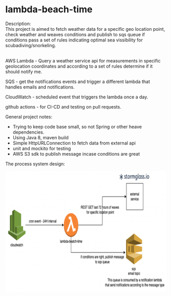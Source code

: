 # lambda-beach-time

<div>Description:</div> 
<div>This project is aimed to fetch weather data for a specific geo location point, check weather and weaves conditions and publish to sqs queue if conditions pass a set of rules indicating optimal sea vissibility for scubadiving/snorkeling.</div>
<br>
<div><p>AWS Lambda - Query a weather service api for measurements in specific geolocation coordinates and according to a set of rules determine if it should notify me.</div></p>
<div><p>SQS - get the notifications events and trigger a different lambda that handles emails and notifications.</div></p>
<div><p>CloudWatch - scheduled event that triggers the lambda once a day.</div></p>
<div><p>github actions - for CI-CD and testing on pull requests.</div></p>

<div>General project notes:</div>
<ul>
  <li>Trying to keep code base small, so not Spring or other heave dependencies.</li>
  <li>Using Java 8, maven build</li>
  <li>Simple HttpURLConnection to fetch data from external api</li>
  <li>unit and mockito for testing</li>
  <li>AWS S3 sdk to publish message incase conditions are great</li>
</ul>

<div>
  <p>The process system design:</p>
  <p align="center">
    <img src="https://github.com/asafmaoz1234/website/blob/main/images/lambda-beach-time.png">
  </p>
</div>
 
 
